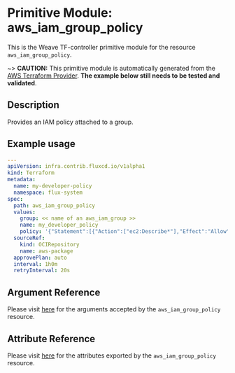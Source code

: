 
# Primitive Module: aws_iam_group_policy

This is the Weave TF-controller primitive module for the resource `aws_iam_group_policy`.

~> **CAUTION:** This primitive module is automatically generated from the [AWS Terraform Provider](https://registry.terraform.io/providers/hashicorp/aws/latest/docs/resources/iam_group_policy). **The example below still needs to be tested and validated**.

## Description

Provides an IAM policy attached to a group.

## Example usage

```yaml
---
apiVersion: infra.contrib.fluxcd.io/v1alpha1
kind: Terraform
metadata:
  name: my-developer-policy
  namespace: flux-system
spec:
  path: aws_iam_group_policy
  values:
    group: << name of an aws_iam_group >>
    name: my_developer_policy
    policy: '{"Statement":[{"Action":["ec2:Describe*"],"Effect":"Allow","Resource":"*"}],"Version":"2012-10-17"}'
  sourceRef:
    kind: OCIRepository
    name: aws-package
  approvePlan: auto
  interval: 1h0m
  retryInterval: 20s
```

## Argument Reference

Please visit [here](https://registry.terraform.io/providers/hashicorp/aws/latest/docs/resources/iam_group_policy#argument-reference) for the arguments accepted by the `aws_iam_group_policy` resource.

## Attribute Reference

Please visit [here](https://registry.terraform.io/providers/hashicorp/aws/latest/docs/resources/iam_group_policy#attributes-reference) for the attributes exported by the `aws_iam_group_policy` resource.
